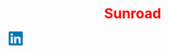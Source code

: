 <font color='red'>

<h1 align="center" text="italic">Sunroad</h1>

<a href="https://www.linkedin.com/in/solveig-rebnord-68b9a3190/" target="_blank"><img src="https://github.com/devicons/devicon/blob/master/icons/linkedin/linkedin-original.svg" width="30px" height="30px"></a>


</font>
